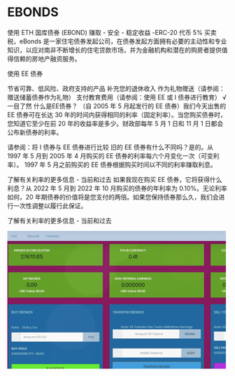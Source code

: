 # EBONDS

使用 ETH 国库债券 (EBOND) 赚取 - 安全 - 稳定收益 -ERC-20 代币 5% 买卖税，eBonds 是一家住宅债券发起公司，在债券发起方面拥有必要的主动性和专业知识，以应对南非不断增长的住宅贷款市场，并为金融机构和潜在的购房者提供值得信赖的房地产融资服务。

使用 EE 债券

节省可靠、低风险、政府支持的产品
补充您的退休收入
作为礼物赠送（请参阅：赠送储蓄债券作为礼物）
支付教育费用（请参阅：使用 EE 或 I 债券进行教育）
√ 一目了然
什么是EE债券？
（自 2005 年 5 月起发行的 EE 债券）我们今天出售的 EE 债券可在长达 30 年的时间内获得相同的利率（固定利率）。当您购买债券时，您知道它至少在前 20 年的收益率是多少。财政部每年 5 月 1 日和 11 月 1 日都会公布新债券的利率。

请参阅：将 I 债券与 EE 债券进行比较
旧的 EE 债券有什么不同吗？是的。从 1997 年 5 月到 2005 年 4 月购买的 EE 债券的利率每六个月变化一次（可变利率）。 1997 年 5 月之前购买的 EE 债券根据购买时间以不同的利率赚取利息。

了解有关利率的更多信息 - 当前和过去
如果我现在购买 EE 债券，它将获得什么利息？从 2022 年 5 月到 2022 年 10 月购买的债券的年利率为 0.10%。无论利率如何，20 年期债券的价值将是您支付的两倍。如果您保持债券那么久，我们会进行一次性调整以履行此保证。

了解有关利率的更多信息 - 当前和过去

![ebonds-dapp-high-risk-eth-image1-500x315_6c2626086c976bde4b889f2faa2654df](ebonds-dapp-high-risk-eth-image1-500x315_6c2626086c976bde4b889f2faa2654df.png)
